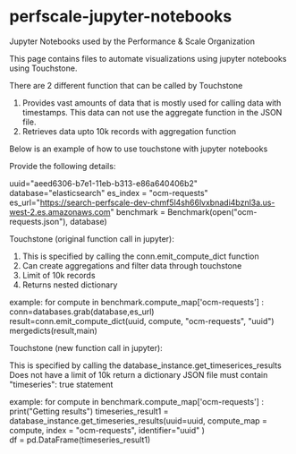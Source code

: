 # perfscale-jupyter-notebooks
Jupyter Notebooks used by the Performance & Scale Organization

This page contains files to automate visualizations using jupyter notebooks using Touchstone.

There are 2 different function that can be called by Touchstone
1) Provides vast amounts of data that is mostly used for calling data with timestamps. This data can not use the aggregate function in the JSON file.
2) Retrieves data upto 10k records with aggregation function


Below is an example of how to use touchstone with jupyter notebooks 

Provide the following details:

uuid="aeed6306-b7e1-11eb-b313-e86a640406b2"
database="elasticsearch"
es_index = "ocm-requests"
es_url="https://search-perfscale-dev-chmf5l4sh66lvxbnadi4bznl3a.us-west-2.es.amazonaws.com"
benchmark = Benchmark(open("ocm-requests.json"), database)

Touchstone (original function call in jupyter):

  1) This is specified by calling the conn.emit_compute_dict function
  2) Can create aggregations and filter data through touchstone 
  3) Limit of 10k records
  4) Returns nested dictionary
  
  example:
  for compute in benchmark.compute_map['ocm-requests'] :
      conn=databases.grab(database,es_url)
      result=conn.emit_compute_dict(uuid,
                                    compute,
                                    "ocm-requests",
                                    "uuid")
      mergedicts(result,main)
      
      
Touchstone (new function call in jupyter):

  This is specified by calling the database_instance.get_timeserices_results
  Does not have a limit of 10k
  return a dictionary
  JSON file must contain "timeseries": true statement 
  
  example:
  for compute in benchmark.compute_map['ocm-requests'] :
    print("Getting results")
    timeseries_result1 = database_instance.get_timeseries_results(uuid=uuid, 
                                                                 compute_map = compute,
                                                                 index = "ocm-requests",
                                                                 identifier="uuid"
                                                                )   
    df = pd.DataFrame(timeseries_result1)



    
    
